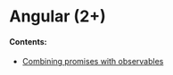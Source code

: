 # Angular (2+)

#### Contents:
- [Combining promises with observables](/frameworks-and-libraries/angular/combining-promises-with-observables)
